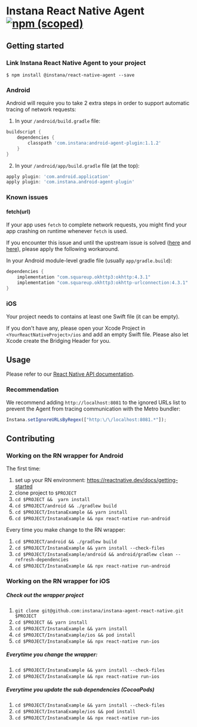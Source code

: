 # Instana React Native Agent <a href="https://www.npmjs.com/package/@instana/react-native-agent"><img alt="npm (scoped)" src="https://img.shields.io/npm/v/instana/react-native-agent?color=0db4b33"></a>

## Getting started

### Link Instana React Native Agent to your project

```
$ npm install @instana/react-native-agent --save 
```

### Android

Android will require you to take 2 extra steps in order to support automatic tracing of network requests:

1. In your `/android/build.gradle` file:

```groovy
buildscript {
    dependencies {
        classpath 'com.instana:android-agent-plugin:1.1.2'
    }
}
```

2. In your `/android/app/build.gradle` file (at the top):

```groovy
apply plugin: 'com.android.application'
apply plugin: 'com.instana.android-agent-plugin'
```

### Known issues

#### fetch(url)

If your app uses `fetch` to complete network requests, you might find your app crashing on runtime whenever `fetch` is used. 

If you encounter this issue and until the upstream issue is solved ([here](https://github.com/facebook/react-native/issues/27250) and [here](https://github.com/facebook/react-native/issues/28425)), please apply the following workaround.

In your Android module-level gradle file (usually `app/gradle.build`):
```groovy
dependencies {
    implementation "com.squareup.okhttp3:okhttp:4.3.1"
    implementation "com.squareup.okhttp3:okhttp-urlconnection:4.3.1"
}
```

### iOS

Your project needs to contains at least one Swift file (it can be empty).

If you don't have any, please open your Xcode Project in `<YourReactNativeProject>/ios` and add an empty Swift file. Please also let Xcode create the Bridging Header for you.

## Usage

Please refer to our [React Native API documentation](https://docs.instana.io/products/mobile_app_monitoring/react_native_api/).

### Recommendation

We recommend adding `http://localhost:8081` to the ignored URLs list to prevent the Agent from tracing communication with the Metro bundler:

```javascript
Instana.setIgnoreURLsByRegex(["http:\/\/localhost:8081.*"]);
```

## Contributing

### Working on the RN wrapper for Android

The first time:
1. set up your RN environment: https://reactnative.dev/docs/getting-started
2. clone project to `$PROJECT`
3. `cd $PROJECT &&  yarn install`
4. `cd $PROJECT/android && ./gradlew build`
5. `cd $PROJECT/InstanaExample && yarn install`
6. `cd $PROJECT/InstanaExample && npx react-native run-android`

Every time you make change to the RN wrapper:
1. `cd $PROJECT/android && ./gradlew build`
2. `cd $PROJECT/InstanaExample && yarn install --check-files`
3. `cd $PROJECT/InstanaExample/android && android/gradlew clean --refresh-dependencies`
4. `cd $PROJECT/InstanaExample && npx react-native run-android`

### Working on the RN wrapper for iOS
##### Check out the wrapper project

1. `git clone git@github.com:instana/instana-agent-react-native.git $PROJECT`
2. `cd $PROJECT && yarn install`
3. `cd $PROJECT/InstanaExample && yarn install`
4. `cd $PROJECT/InstanaExample/ios && pod install`
5. `cd $PROJECT/InstanaExample && npx react-native run-ios`

##### Everytime you change the wrapper:

1. `cd $PROJECT/InstanaExample && yarn install --check-files`
2. `cd $PROJECT/InstanaExample && npx react-native run-ios`

##### Everytime you update the sub dependencies (CocoaPods)

1. `cd $PROJECT/InstanaExample && yarn install --check-files`
2. `cd $PROJECT/InstanaExample/ios && pod install`
3. `cd $PROJECT/InstanaExample && npx react-native run-ios`
